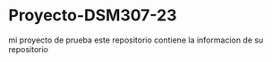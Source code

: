 # Proyecto-DSM307-23
mi proyecto de prueba 
este repositorio contiene la informacion de su repositorio

